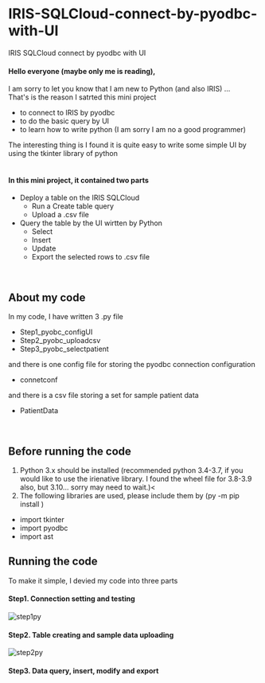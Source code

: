 # IRIS-SQLCloud-connect-by-pyodbc-with-UI
IRIS SQLCloud connect by pyodbc with UI<br>

#### Hello everyone (maybe only me is reading),<br>

I am sorry to let you know that I am new to Python (and also IRIS) ...<br>
That's is the reason I satrted this mini project<br>
- to connect to IRIS by pyodbc
- to do the basic query by UI
- to learn how to write python (I am sorry I am no a good programmer)

The interesting thing is I found it is quite easy to write some simple UI by using the tkinter library of python <br>
<br>

#### In this mini project, it contained two parts <br>

- Deploy a table on the IRIS SQLCloud
  - Run a Create table query
  - Upload a .csv file
- Query the table by the UI wirtten by Python
  - Select 
  - Insert
  - Update
  - Export the selected rows to .csv file
<br>

About my code <br>
----------------------------------------------
In my code, I have written 3 .py file
- Step1_pyobc_configUI
- Step2_pyobc_uploadcsv
- Step3_pyobc_selectpatient

and there is one config file for storing the pyodbc connection configuration
- connetconf

and there is a csv file storing a set for sample patient data
- PatientData

<br>

Before running the code <br>
----------------------------------------------
1. Python 3.x should be installed (recommended python 3.4-3.7, if you would like to use the irienative library. I found the wheel file for 3.8-3.9 also, but 3.10... sorry may need to wait.)<
2. The following libraries are used, please include them by (py -m pip install )
  - import tkinter
  - import pyodbc
  - import ast


Running the code <by>
----------------------------------------------
To make it simple, I devied my code into three parts <br>
  
#### Step1. Connection setting and testing

![step1py](https://user-images.githubusercontent.com/107917928/175935176-03f64c20-fef3-49ef-b338-2df903dae8e7.png)

#### Step2. Table creating and sample data uploading
  
![step2py](https://user-images.githubusercontent.com/107917928/175935627-a3f561c3-16f8-4a22-b374-93f48bfdbb6f.png)
  
#### Step3. Data query, insert, modify and export

  

